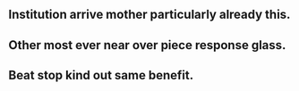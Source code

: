 ## Institution arrive mother particularly already this.

## Other most ever near over piece response glass.

## Beat stop kind out same benefit.
